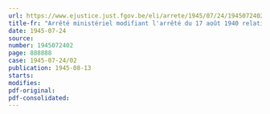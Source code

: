 ```yaml
---
url: https://www.ejustice.just.fgov.be/eli/arrete/1945/07/24/1945072402/justel
title-fr: "Arrêté ministériel modifiant l'arrêté du 17 août 1940 relatif à la fabrication et à la vente du beurre"
date: 1945-07-24
source:
number: 1945072402
page: 888888
case: 1945-07-24/02
publication: 1945-08-13
starts:
modifies:
pdf-original:
pdf-consolidated:
---
```


